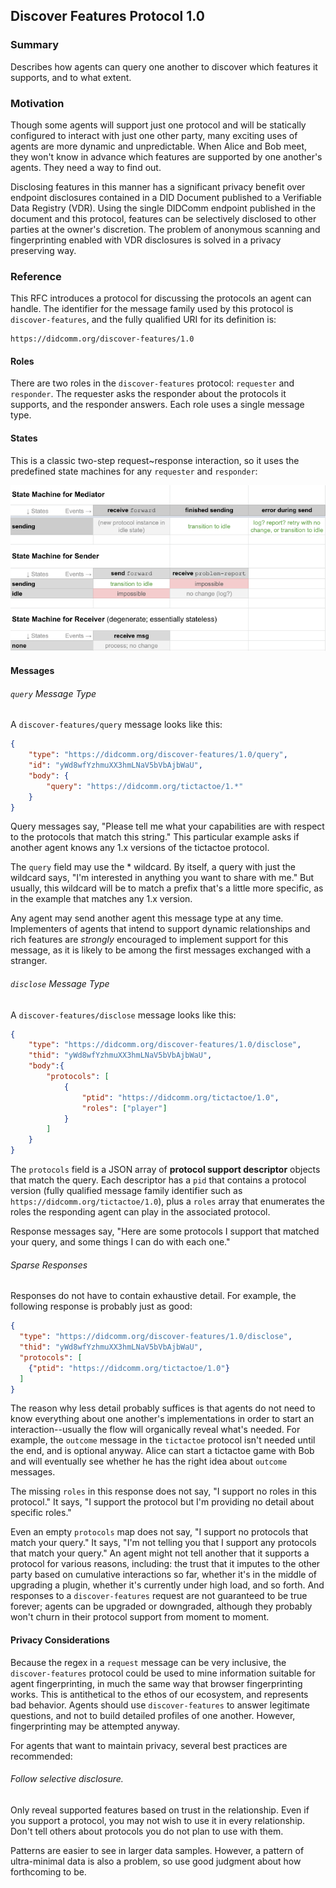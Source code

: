 ## Discover Features Protocol 1.0


### Summary

Describes how agents can query one another to discover which features
it supports, and to what extent.

### Motivation

Though some agents will support just one protocol and will be
statically configured to interact with just one other party, many
exciting uses of agents are more dynamic and unpredictable. When
Alice and Bob meet, they won't know in advance which features are
supported by one another's agents. They need a way to find out.

Disclosing features in this manner has a significant privacy benefit over endpoint disclosures contained in a DID Document published to a Verifiable Data Registry (VDR). Using the single DIDComm endpoint published in the document and this protocol, features can be selectively disclosed to other parties at the owner's discretion. The problem of anonymous scanning and fingerprinting enabled with VDR disclosures is solved in a privacy preserving way.

### Reference

This RFC introduces a protocol for discussing the protocols an agent
can handle. The identifier for the message family used by this protocol is
`discover-features`, and the fully qualified URI for its definition is:

    https://didcomm.org/discover-features/1.0

#### Roles

There are two roles in the `discover-features` protocol: `requester` and
`responder`. The requester asks the responder about the protocols it
supports, and the responder answers. Each role uses a single message type.

#### States

This is a classic two-step request~response interaction, so it uses the
predefined state machines for any `requester` and `responder`:

[![state machines](../collateral/routing-state-machines.png)](https://docs.google.com/spreadsheets/d/1smY8qhG1qqGs0NH9g2hV4b7mDqrM6MIsmNI93tor2qk/edit)

#### Messages

###### `query` Message Type

A `discover-features/query` message looks like this:

```json
{
    "type": "https://didcomm.org/discover-features/1.0/query",
    "id": "yWd8wfYzhmuXX3hmLNaV5bVbAjbWaU",
    "body": {
        "query": "https://didcomm.org/tictactoe/1.*"
    }
}
```

Query messages say, "Please tell me what your capabilities are with
respect to the protocols that match this string." This particular example
asks if another agent knows any 1.x versions of the tictactoe protocol.

The `query` field may use the * wildcard. By itself, a query with just
the wildcard says, "I'm interested in anything you want to share with
me." But usually, this wildcard will be to match a prefix that's a little
more specific, as in the example that matches any 1.x version.

Any agent may send another agent this message type at any time.
Implementers of agents that intend to support dynamic relationships
and rich features are *strongly* encouraged to implement support
for this message, as it is likely to be among the first messages
exchanged with a stranger.

###### `disclose` Message Type

A `discover-features/disclose` message looks like this:

```json
{
    "type": "https://didcomm.org/discover-features/1.0/disclose",
    "thid": "yWd8wfYzhmuXX3hmLNaV5bVbAjbWaU",
    "body":{
        "protocols": [
            {
                "ptid": "https://didcomm.org/tictactoe/1.0",
                "roles": ["player"]
            }
        ]
    }
}
```

The `protocols` field is a JSON array of __protocol support descriptor__
objects that match the query. Each descriptor has a `pid` that contains
a protocol version (fully qualified message family identifier such as
`https://didcomm.org/tictactoe/1.0`), plus a `roles`
array that enumerates the roles the responding agent
can play in the associated protocol.

Response messages say, "Here are some protocols I support that matched
your query, and some things I can do with each one."

###### Sparse Responses

Responses do not have to contain exhaustive detail. For example, the following
response is probably just as good:

```json
{
  "type": "https://didcomm.org/discover-features/1.0/disclose",
  "thid": "yWd8wfYzhmuXX3hmLNaV5bVbAjbWaU",
  "protocols": [
    {"ptid": "https://didcomm.org/tictactoe/1.0"}
  ]
}
```

The reason why less detail probably suffices is that agents do not need to
know everything about one another's implementations in order to start an
interaction--usually the flow will organically reveal what's needed. For
example, the `outcome` message in the `tictactoe` protocol isn't needed
until the end, and is optional anyway. Alice can start a tictactoe game
with Bob and will eventually see whether he has the right idea about
`outcome` messages.

The missing `roles` in this response does not say, "I support no roles
in this protocol." It says, "I support the protocol but
I'm providing no detail about specific roles."

Even an empty `protocols` map does not say, "I support no protocols
that match your query." It says, "I'm not telling you that I support any
protocols that match your query." An agent might not tell another that
it supports a protocol for various reasons, including: the trust that
it imputes to the other party based on cumulative interactions so far,
whether it's in the middle of upgrading a plugin, whether it's currently
under high load, and so forth. And responses to a `discover-features` request are
not guaranteed to be true forever; agents can be upgraded or downgraded,
although they probably won't churn in their protocol support from moment
to moment.

#### Privacy Considerations

Because the regex in a `request` message can be very inclusive, the `discover-features`
protocol could be used to mine information suitable for agent fingerprinting,
in much the same way that browser fingerprinting works. This is antithetical
to the ethos of our ecosystem, and represents bad behavior. Agents should
use `discover-features` to answer legitimate questions, and not to build detailed
profiles of one another. However, fingerprinting may be attempted
anyway.

For agents that want to maintain privacy, several best practices are
recommended:

###### Follow selective disclosure.

Only reveal supported features based on trust in the relationship.
Even if you support a protocol, you may not wish to use it in
every relationship. Don't tell others about protocols you do
not plan to use with them.

Patterns are easier to see in larger data samples. However, a pattern
of ultra-minimal data is also a problem, so use good judgment about
how forthcoming to be.
